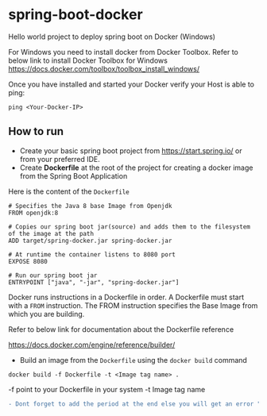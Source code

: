 # spring-boot-docker
Hello world project to deploy spring boot on Docker (Windows)

For Windows you need to install docker from Docker Toolbox. Refer to below link to install Docker Toolbox for Windows
https://docs.docker.com/toolbox/toolbox_install_windows/

Once you have installed and started your Docker verify your Host is able to ping:
```
ping <Your-Docker-IP>
```
## How to run
* Create your basic spring boot project from https://start.spring.io/ or from your preferred IDE.
* Create **Dockerfile** at the root of the project for creating a docker image from the Spring Boot Application

Here is the content of the ```Dockerfile```
```docker
# Specifies the Java 8 base Image from Openjdk
FROM openjdk:8

# Copies our spring boot jar(source) and adds them to the filesystem of the image at the path
ADD target/spring-docker.jar spring-docker.jar

# At runtime the container listens to 8080 port
EXPOSE 8080 

# Run our spring boot jar
ENTRYPOINT ["java", "-jar", "spring-docker.jar"] 
```

Docker runs instructions in a Dockerfile in order. A Dockerfile must start with a `FROM` instruction. The FROM instruction specifies the Base Image from which you are building.


Refer to below link for documentation about the Dockerfile reference

https://docs.docker.com/engine/reference/builder/
* Build an image from the ```Dockerfile``` using the ```docker build``` command 
```
docker build -f Dockerfile -t <Image tag name> .
```
-f  point to your Dockerfile in your system
-t Image tag name
```diff
- Dont forget to add the period at the end else you will get an error "docker build" requires exactly 1 argument.
```





